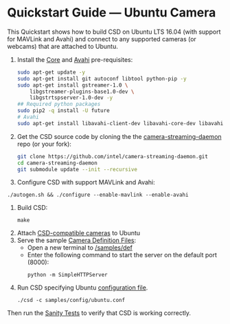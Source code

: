 # Quickstart Guide — Ubuntu Camera

This Quickstart shows how to build CSD on Ubuntu LTS 16.04 (with support for MAVLink and Avahi) and connect to any supported cameras (or webcams) that are attached to Ubuntu. 

1. Install the [Core](#core_deps) and [Avahi](#avahi_deps) pre-requisites:
   ```sh
   sudo apt-get update -y
   sudo apt-get install git autoconf libtool python-pip -y
   sudo apt-get install gstreamer-1.0 \
       libgstreamer-plugins-base1.0-dev \
       libgstrtspserver-1.0-dev -y
   ## Required python packages
   sudo pip2 -q install -U future
   # Avahi
   sudo apt-get install libavahi-client-dev libavahi-core-dev libavahi-glib-dev -y
   ```
1. Get the CSD source code by cloning the the [camera-streaming-daemon](https://github.com/intel/camera-streaming-daemon) repo (or your fork):
   ```sh
   git clone https://github.com/intel/camera-streaming-daemon.git
   cd camera-streaming-daemon
   git submodule update --init --recursive
   ```
1. Configure CSD with support MAVLink and Avahi:
```
./autogen.sh && ./configure --enable-mavlink --enable-avahi
```
1. Build CSD:
   ```
   make
   ```
1. Attach [CSD-compatible cameras](../guide/overview.md#supported_cameras) to Ubuntu
1. Serve the sample [Camera Definition Files](../guide/camera_definition_file.md):
   * Open a new terminal to [/samples/def](https://github.com/intel/camera-streaming-daemon/tree/master/samples/def)
   * Enter the following command to start the server on the default port (8000):
     ```
     python -m SimpleHTTPServer
     ```
1. Run CSD specifying Ubuntu [configuration file](../getting_started/building_installation.md#configuration-file-runtime).
   ```
   ./csd -c samples/config/ubuntu.conf
   ```

Then run the [Sanity Tests](../test/sanity_tests.md) to verify that CSD is working correctly.
